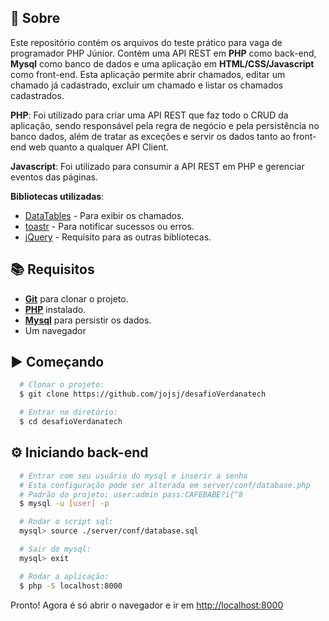 ## 📃 Sobre
Este repositório contém os arquivos do teste prático para vaga de programador PHP Júnior.
Contém uma API REST em **PHP** como back-end, **Mysql** como banco de dados e uma aplicação em **HTML/CSS/Javascript** como front-end.
Esta aplicação permite abrir chamados, editar um chamado já cadastrado, excluir um chamado e listar os chamados cadastrados.

**PHP**: Foi utilizado para criar uma API REST que faz todo o CRUD da aplicação, sendo responsável pela regra de negócio e pela persistência no banco dados, além de tratar as exceções e servir os dados tanto ao front-end web quanto a qualquer API Client.

**Javascript**: Foi utilizado para consumir a API REST em PHP e gerenciar eventos das páginas.

**Bibliotecas utilizadas**:
- [DataTables](https://datatables.net/) - Para exibir os chamados.
- [toastr](https://github.com/CodeSeven/toastr) - Para notificar sucessos ou erros.
- [jQuery](https://jquery.com/) - Requisito para as outras bibliotecas.

## 📚 Requisitos
- [**Git**](https://git-scm.com/) para clonar o projeto.
- [**PHP**](https://www.php.net/downloads.php) instalado.
- [**Mysql**](https://dev.mysql.com/downloads/) para persistir os dados.
- Um navegador

## ▶ Começando
``` bash
  # Clonar o projeto:
  $ git clone https://github.com/jojsj/desafioVerdanatech

  # Entrar no diretório:
  $ cd desafioVerdanatech
```

## ⚙️ Iniciando back-end

```bash
  # Entrar com seu usuário do mysql e inserir a senha
  # Esta configuração pode ser alterada em server/conf/database.php
  # Padrão do projeto: user:admin pass:CAFEBABE?i{^8
  $ mysql -u [user] -p

  # Rodar o script sql:
  mysql> source ./server/conf/database.sql

  # Sair do mysql:
  mysql> exit

  # Rodar a aplicação:
  $ php -S localhost:8000
```

Pronto! Agora é só abrir o navegador e ir em  [http://localhost:8000](http://localhost:8000)
